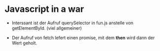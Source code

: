 # Javascript in a war
* Interssant ist der Aufruf querySelector in fun.js anstelle von getElementById.
(viel allgemeiner)

* Der Aufruf von fetch lefert einen promise, mit dem **then** wird dann der Wert  geholt.
